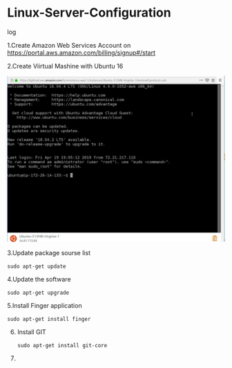 # Linux-Server-Configuration








log

1.Create Amazon Web Services Account  on https://portal.aws.amazon.com/billing/signup#/start

2.Create Viirtual Mashine with Ubuntu 16


![demo](https://github.com/Kuldyaev/Linux-Server-Configuration/blob/master/images/ubuntussh.JPG) 

3.Update package sourse list

    sudo apt-get update

4.Update the software

    sudo apt-get upgrade
    
5.Install Finger application

    sudo apt-get install finger
    
6. Install GIT

       sudo apt-get install git-core
    
7.
